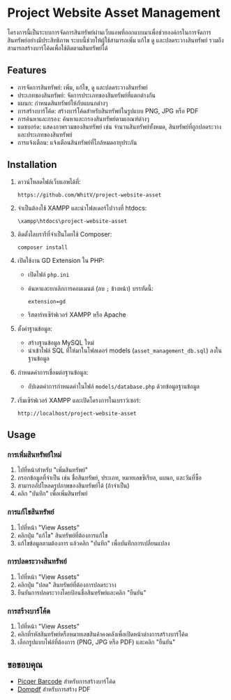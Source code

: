 # Project Website Asset Management

โครงการนี้เป็นระบบการจัดการสินทรัพย์ผ่านเว็บแอพที่ออกแบบมาเพื่อช่วยองค์กรในการจัดการสินทรัพย์อย่างมีประสิทธิภาพ ระบบนี้ช่วยให้ผู้ใช้สามารถเพิ่ม แก้ไข ดู และปลดระวางสินทรัพย์ รวมถึงสามารถสร้างบาร์โค้ดเพื่อใช้ติดตามสินทรัพย์ได้

## Features

- การจัดการสินทรัพย์: เพิ่ม, แก้ไข, ดู และปลดระวางสินทรัพย์
- ประเภทของสินทรัพย์: จัดการประเภทของสินทรัพย์ที่แตกต่างกัน
- แผนก: กำหนดสินทรัพย์ให้กับแผนกต่างๆ
- การสร้างบาร์โค้ด: สร้างบาร์โค้ดสำหรับสินทรัพย์ในรูปแบบ PNG, JPG หรือ PDF
- การค้นหาและกรอง: ค้นหาและกรองสินทรัพย์ตามเกณฑ์ต่างๆ
- แดชบอร์ด: แสดงภาพรวมของสินทรัพย์ เช่น จำนวนสินทรัพย์ทั้งหมด, สินทรัพย์ที่ถูกปลดระวาง และประเภทของสินทรัพย์
- การแจ้งเตือน: แจ้งเตือนสินทรัพย์ที่ใกล้หมดอายุประกัน

## Installation

1. ดาวน์โหลดไฟล์เว็บแอพได้ที่:

    ```
    https://github.com/WhitV/project-website-asset
    ```

2. จำเป็นต้องใช้ XAMPP และนำโฟลเดอร์ไปวางที่ htdocs:

    ```
    \xampp\htdocs\project-website-asset
    ```

3. ติดตั้งไลบรารีที่จำเป็นโดยใช้ Composer:

    ```
    composer install
    ```

4. เปิดใช้งาน GD Extension ใน PHP:
    - เปิดไฟล์ `php.ini`
    - ค้นหาและยกเลิกการคอมเมนต์ (ลบ `;` ข้างหน้า) บรรทัดนี้:

      ```
      extension=gd
      ```

    - รีสตาร์ทเซิร์ฟเวอร์ XAMPP หรือ Apache

5. ตั้งค่าฐานข้อมูล:
    - สร้างฐานข้อมูล MySQL ใหม่
    - นำเข้าไฟล์ SQL ที่ให้มาในโฟลเดอร์ models (`asset_management_db.sql`) ลงในฐานข้อมูล

6. กำหนดค่าการเชื่อมต่อฐานข้อมูล:
    - อัปเดตค่าการกำหนดค่าในไฟล์ `models/database.php` ด้วยข้อมูลฐานข้อมูล

7. เริ่มเซิร์ฟเวอร์ XAMPP และเปิดโครงการในเบราว์เซอร์:

    ```
    http://localhost/project-website-asset
    ```

## Usage

### การเพิ่มสินทรัพย์ใหม่

1. ไปที่หน้าสำหรับ "เพิ่มสินทรัพย์"
2. กรอกข้อมูลที่จำเป็น เช่น ชื่อสินทรัพย์, ประเภท, หมายเลขซีเรียล, แผนก, และวันที่ซื้อ
3. สามารถอัปโหลดรูปภาพของสินทรัพย์ได้ (ถ้าจำเป็น)
4. คลิก "บันทึก" เพื่อเพิ่มสินทรัพย์

### การแก้ไขสินทรัพย์

1. ไปที่หน้า "View Assets"
2. คลิกปุ่ม "แก้ไข" สินทรัพย์ที่ต้องการแก้ไข
3. แก้ไขข้อมูลตามต้องการ แล้วคลิก "บันทึก" เพื่อบันทึกการเปลี่ยนแปลง

### การปลดระวางสินทรัพย์

1. ไปที่หน้า "View Assets"
2. คลิกปุ่ม "ปลด" สินทรัพย์ที่ต้องการปลดระวาง
3. ยืนยันการปลดระวางโดยป้อนชื่อสินทรัพย์และคลิก "ยืนยัน"

### การสร้างบาร์โค้ด

1. ไปที่หน้า "View Assets"
2. คลิกที่รหัสสินทรัพย์หรือหมายเลขสินค้าคงคลังเพื่อเปิดหน้าต่างการสร้างบาร์โค้ด
3. เลือกรูปแบบไฟล์ที่ต้องการ (PNG, JPG หรือ PDF) และคลิก "ยืนยัน"

## ขอขอบคุณ

- [Picqer Barcode](https://github.com/picqer/php-barcode-generator) สำหรับการสร้างบาร์โค้ด
- [Dompdf](https://github.com/dompdf/dompdf) สำหรับการสร้าง PDF
